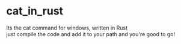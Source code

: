 # cat_in_rust
Its the cat command for windows, written in Rust  
just compile the code and add it to your path and you're good to go!
